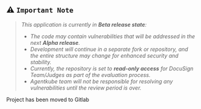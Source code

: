 ## ⚠️ `Important Note`

> _This application is currently in **Beta release state**:_
> - _The code may contain vulnerabilities that will be addressed in the next **Alpha release**._
> - _Development will continue in a separate fork or repository, and the entire structure may change for enhanced security and stability._
> - _Currently, the repository is set to **read-only access** for DocuSign Team/Judges as part of the evaluation process._
> - _Agentkube team will not be responsible for resolving any vulnerabilities until the review period is over._

Project has been moved to Gitlab